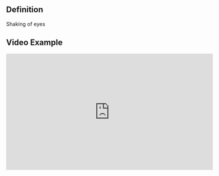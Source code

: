 
## Definition

Shaking of eyes

## Video Example

<div align="center">
<iframe width="560" height="315" src="https://www.youtube.com/embed/9LsHp-tgx8w?si=v5IDG1-wpY5UsdfL&amp;start=45" title="YouTube video player" frameborder="0" allow="accelerometer; autoplay; clipboard-write; encrypted-media; gyroscope; picture-in-picture; web-share" referrerpolicy="strict-origin-when-cross-origin" allowfullscreen></iframe></div>
